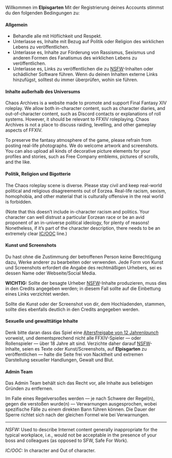 Willkommen im <strong>Elpisgarten</strong> Mit der Registrierung deines Accounts stimmst du den folgenden Bedingungen zu:

#### Allgemein

* Behandle alle mit Höflichkeit und Respekt.
* Unterlasse es, Inhalte mit Bezug auf Politik oder Religion des wirklichen Lebens zu veröffentlichen.
* Unterlasse es, Inhalte zur Förderung von Rassismus, Sexismus und anderen Formen des Fanatismus des wirklichen Lebens zu veröffentlichen.
* Unterlasse es, Links zu veröffentlichen die zu <a id="nsfw-ref" href="/rules#nsfw">NSFW</a>-Inhalten oder schädlicher Software führen. Wenn du deinen Inhalten externe Links hinzufügst, solltest du immer überprüfen, wohin sie führen.

#### Inhalte außerhalb des Universums

Chaos Archives is a website made to promote and support Final Fantasy XIV roleplay. We allow both in-character content, such as character diaries, and out-of-character content, such as Discord contacts or explanations of roll systems. However, it should be relevant to FFXIV roleplaying. Chaos Archives is not a place to discuss raiding, levelling, and other gameplay aspects of FFXIV.

To preserve the fantasy atmosphere of the game, please refrain from posting real-life photographs. We do welcome artwork and screenshots. You can also upload all kinds of decorative picture elements for your profiles and stories, such as Free Company emblems, pictures of scrolls, and the like.

#### Politik, Religion und Bigotterie

The Chaos roleplay scene is diverse. Please stay civil and keep real-world political and religious disagreements out of Eorzea. Real-life racism, sexism, homophobia, and other material that is culturally offensive in the real world is forbidden.

(Note that this doesn’t include in-character racism and politics. Your character can well distrust a particular Eorzean race or be an avid proponent of an in-universe political ideology, for plenty of reasons! Nonetheless, if it’s part of the character description, there needs to be an extremely clear <a href="/rules#ic-ooc">IC/OOC</a> line.)


#### Kunst und Screenshots

Du hast ohne die Zustimmung der betroffenen Person keine Berechtigung dazu, Werke anderer zu bearbeiten oder verwenden. Jede Form von Kunst und Screenshots erfordert die Angabe des rechtmäßigen Urhebers, sei es dessen Name oder Webseite/Social Media.

**WICHTIG:** Sollte der besagte Urheber <a href="/rules#nsfw">NSFW</a>-Inhalte produzieren, muss dies in den Credits angegeben werden; in diesem Fall sollte auf die Einbettung eines Links verzichtet werden.

Sollte die Kunst oder der Screenshot von dir, dem Hochladenden, stammen, sollte dies ebenfalls deutlich in den Credits angegeben werden.


#### Sexuelle und gewalttätige Inhalte

Denk bitte daran dass das Spiel eine <a href="[https://www.esrb.org/ratings/29479/FINAL+FANTASY+XIV/](https://usk.de/en/usktitle/46428/)" target="_blank">Altersfreigabe von 12 Jahren<i class="notranslate material-icons q-icon external-link-icon">launch</i></a> vorweist, und dementsprechend nicht alle FFXIV-Spieler — oder Rollenspieler — über 18 Jahre alt sind. Verzichte daher darauf <a href="/rules#nsfw">NSFW</a>-Inhalte, seien es Texte oder Kunst/Screenshots, auf <strong>Elpisgarten</strong> zu veröffentlichen — halte die Seite frei von Nacktheit und extremen Darstellung sexueller Handlungen, Gewalt und Blut.


#### Admin Team

Das Admin Team behält sich das Recht vor, alle Inhalte aus beliebigen Gründen zu entfernen.

Im Falle eines Regelversoßes werden — je nach Schwere der Regel(n), gegen die verstoßen wurde(n) — Verwarnungen ausgesprochen, wobei spezifische Fälle zu einem direkten Bann führen können. Die Dauer der Sperre richtet sich nach der gleichen Formel wie bei Verwarnungen.

<hr />

<dfn id="nsfw">NSFW:</dfn> Used to describe Internet content generally inappropriate for the typical workplace, i.e., would not be acceptable in the presence of your boss and colleagues (as opposed to SFW, Safe For Work).

<dfn id="ic-ooc">IC/OOC:</dfn> In character and Out of character.
